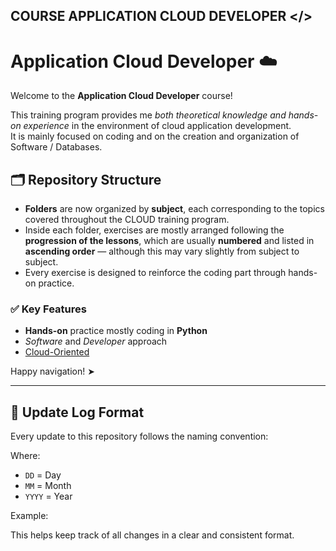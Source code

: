 ## COURSE APPLICATION CLOUD DEVELOPER </>

# Application Cloud Developer ☁️

Welcome to the **Application Cloud Developer** course!

This training program provides me *both theoretical knowledge and hands-on experience* in the environment of cloud application development.  
It is mainly focused on coding and on the creation and organization of Software / Databases.

## 🗂 Repository Structure  

- **Folders** are now organized by **subject**, each corresponding to the topics covered throughout the CLOUD training program.  
- Inside each folder, exercises are mostly arranged following the **progression of the lessons**, which are usually **numbered** and listed in **ascending order** — although this may vary slightly from subject to subject.  
- Every exercise is designed to reinforce the coding part through hands-on practice.

### ✅ Key Features  

- **Hands-on** practice mostly coding in **Python**  
- *Software* and *Developer* approach  
- <u>Cloud-Oriented</u>  

Happy navigation! ➤

---

## 📅 Update Log Format

Every update to this repository follows the naming convention:


Where:  
- `DD` = Day  
- `MM` = Month  
- `YYYY` = Year  

Example:  

This helps keep track of all changes in a clear and consistent format.

